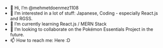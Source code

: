 - 👋 Hi, I’m @mehmetdoenmez1108
- 👀 I’m interested in a lot of stuff: Japanese, Coding - especially React.js and RGSS.
- 🌱 I’m currently learning React.js / MERN Stack
- 💞️ I’m looking to collaborate on the Pokémon Essentials Project in the future.
- 📫 How to reach me: Here :D

<!---
mehmetdoenmez1108/mehmetdoenmez1108 is a ✨ special ✨ repository because its `README.md` (this file) appears on your GitHub profile.
You can click the Preview link to take a look at your changes.
--->

